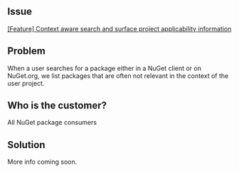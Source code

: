 ## Issue
[[Feature] Context aware search and surface project applicability information](https://github.com/NuGet/Home/issues/5725)

## Problem
When a user searches for a package either in a NuGet client or on NuGet.org, we list packages that are often not relevant in the context of the user project. 

## Who is the customer?
All NuGet package consumers

## Solution
More info coming soon.
